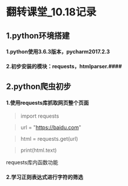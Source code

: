 翻转课堂_10.18记录
==============================
1.python环境搭建
-----------------------------
#### 1.python使用3.6.3版本，pycharm2017.2.3 ####

#### 2.初步安装的模块：requests，htmlparser.####

2.python爬虫初步
-----------------------------
#### 1.使用requests库抓取网页整个页面 ####

>import requests

>url = "https://baidu.com"

>html = requests.get(url)

>print(html.text)

requests库内函数功能

#### 2.学习正则表达式进行字符的筛选 ####
